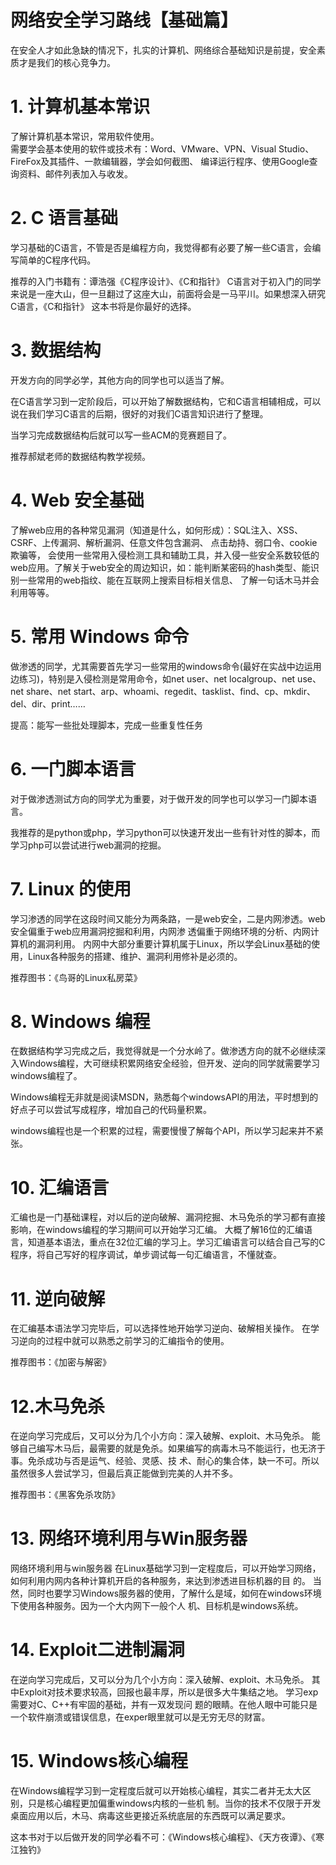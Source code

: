 # 
# 网络安全学习路线【基础篇】

在安全人才如此急缺的情况下，扎实的计算机、网络综合基础知识是前提，安全素质才是我们的核心竞争力。


# 1. 计算机基本常识

了解计算机基本常识，常用软件使用。  
需要学会基本使用的软件或技术有：Word、VMware、VPN、Visual Studio、FireFox及其插件、一款编辑器，学会如何截图、 编译运行程序、使用Google查询资料、邮件列表加入与收发。 

# 2. C 语言基础

学习基础的C语言，不管是否是编程方向，我觉得都有必要了解一些C语言，会编写简单的C程序代码。

推荐的入门书籍有：谭浩强《C程序设计》、《C和指针》 C语言对于初入门的同学来说是一座大山，但一旦翻过了这座大山，前面将会是一马平川。如果想深入研究C语言，《C和指针》 这本书将是你最好的选择。

# 3. 数据结构

开发方向的同学必学，其他方向的同学也可以适当了解。

在C语言学习到一定阶段后，可以开始了解数据结构，它和C语言相辅相成，可以说在我们学习C语言的后期，很好的对我们C语言知识进行了整理。

当学习完成数据结构后就可以写一些ACM的竞赛题目了。

推荐郝斌老师的数据结构教学视频。

# 4. Web 安全基础

了解web应用的各种常见漏洞（知道是什么，如何形成）：SQL注入、XSS、CSRF、上传漏洞、解析漏洞、任意文件包含漏洞、 点击劫持、弱口令、cookie欺骗等， 会使用一些常用入侵检测工具和辅助工具，并入侵一些安全系数较低的web应用。了解关于web安全的周边知识，如：能判断某密码的hash类型、能识别一些常用的web指纹、能在互联网上搜索目标相关信息、 了解一句话木马并会利用等等。

# 5. 常用 Windows 命令

做渗透的同学，尤其需要首先学习一些常用的windows命令(最好在实战中边运用边练习)，特别是入侵检测是常用命令，如net user、net localgroup、net use、net share、net start、arp、whoami、regedit、tasklist、find、cp、mkdir、del、dir、print……

提高：能写一些批处理脚本，完成一些重复性任务 

# 6. 一门脚本语言

对于做渗透测试方向的同学尤为重要，对于做开发的同学也可以学习一门脚本语言。 

我推荐的是python或php，学习python可以快速开发出一些有针对性的脚本，而学习php可以尝试进行web漏洞的挖掘。

# 7. Linux 的使用

学习渗透的同学在这段时间又能分为两条路，一是web安全，二是内网渗透。web安全偏重于web应用漏洞挖掘和利用，内网渗 透偏重于网络环境的分析、内网计算机的漏洞利用。 内网中大部分重要计算机属于Linux，所以学会Linux基础的使用，Linux各种服务的搭建、维护、漏洞利用修补是必须的。

推荐图书：《鸟哥的Linux私房菜》

# 8. Windows 编程

在数据结构学习完成之后，我觉得就是一个分水岭了。做渗透方向的就不必继续深入Windows编程，大可继续积累网络安全经验，但开发、逆向的同学就需要学习windows编程了。

Windows编程无非就是阅读MSDN，熟悉每个windowsAPI的用法，平时想到的好点子可以尝试写成程序，增加自己的代码量积累。

windows编程也是一个积累的过程，需要慢慢了解每个API，所以学习起来并不紧张。

# 10. 汇编语言
汇编也是一门基础课程，对以后的逆向破解、漏洞挖掘、木马免杀的学习都有直接影响，在windows编程的学习期间可以开始学习汇编。 大概了解16位的汇编语言，知道基本语法，重点在32位汇编的学习上。学习汇编语言可以结合自己写的C程序，将自己写好的程序调试，单步调试每一句汇编语言，不懂就查。

# 11. 逆向破解

在汇编基本语法学习完毕后，可以选择性地开始学习逆向、破解相关操作。 在学习逆向的过程中就可以熟悉之前学习的汇编指令的使用。

推荐图书：《加密与解密》

# 12.木马免杀

在逆向学习完成后，又可以分为几个小方向：深入破解、exploit、木马免杀。 能够自己编写木马后，最需要的就是免杀。如果编写的病毒木马不能运行，也无济于事。免杀成功与否是运气、经验、灵感、技 术、耐心的集合体，缺一不可。所以虽然很多人尝试学习，但最后真正能做到完美的人并不多。

推荐图书：《黑客免杀攻防》

# 13. 网络环境利用与Win服务器

网络环境利用与win服务器 在Linux基础学习到一定程度后，可以开始学习网络，如何利用内网内各种计算机开启的各种服务，来达到渗透进目标机器的目 的。 当然，同时也要学习Windows服务器的使用，了解什么是域，如何在windows环境下使用各种服务。因为一个大内网下一般个人 机、目标机是windows系统。

# 14. Exploit二进制漏洞

在逆向学习完成后，又可以分为几个小方向：深入破解、exploit、木马免杀。 其中Exploit对技术要求较高，回报也最丰厚，所以是很多大牛集结之地。 学习exp需要对C、C++有牢固的基础，并有一双发现问 题的眼睛。在他人眼中可能只是一个软件崩溃或错误信息，在exper眼里就可以是无穷无尽的财富。

# 15. Windows核心编程

在Windows编程学习到一定程度后就可以开始核心编程，其实二者并无太大区别，只是核心编程更加偏重windows内核的一些机 制。当你的技术不仅限于开发桌面应用以后，木马、病毒这些更接近系统底层的东西既可以满足要求。

这本书对于以后做开发的同学必看不可：《Windows核心编程》、《天方夜谭》、《寒江独钓》